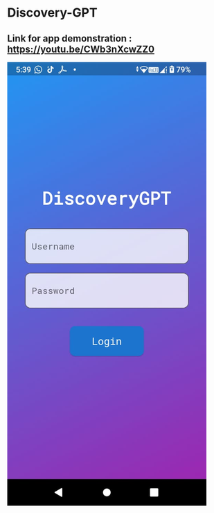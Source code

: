 # Discovery-GPT


## Link for app demonstration : https://youtu.be/CWb3nXcwZZ0

![My Image](https://github.com/pulemojatau/Discovery-GPT/blob/main/login.jpeg)

